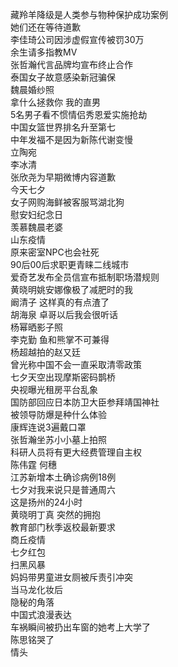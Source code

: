 藏羚羊降级是人类参与物种保护成功案例  
她们还在等待道歉  
李佳琦公司因涉虚假宣传被罚30万  
余生请多指教MV  
张哲瀚代言品牌均宣布终止合作  
泰国女子故意感染新冠骗保  
魏晨婚纱照  
拿什么拯救你 我的直男  
5名男子看不惯情侣秀恩爱实施抢劫  
中国女篮世界排名升至第七  
中年发福不是因为新陈代谢变慢  
立陶宛  
李冰清  
张欣尧为早期微博内容道歉  
今天七夕  
女子网购海鲜被客服骂湖北狗  
慰安妇纪念日  
羡慕魏晨老婆  
山东疫情  
原来密室NPC也会社死  
90后00后求职更青睐二线城市  
爱奇艺发布全员信宣布抵制职场潜规则  
黄晓明姚安娜像极了减肥时的我  
阚清子 这样真的有点渣了  
胡海泉 卓哥以后我会很听话  
杨幂晒影子照  
李克勤 鱼和熊掌不可兼得  
杨超越拍的赵又廷  
曾光称中国不会一直采取清零政策  
七夕天空出现摩斯密码鹊桥  
央视曝光租房平台乱象  
国防部回应日本防卫大臣参拜靖国神社  
被领导防爆是种什么体验  
康辉连说3遍戴口罩  
张哲瀚坐苏小小墓上拍照  
科研人员将有更大经费管理自主权  
陈伟霆 何穗  
江苏新增本土确诊病例18例  
七夕对我来说只是普通周六  
这是扬州的24小时  
黄晓明丁真 突然的拥抱  
教育部门秋季返校最新要求  
商丘疫情  
七夕红包  
扫黑风暴  
妈妈带男童进女厕被斥责引冲突  
当马龙化妆后  
隐秘的角落  
中国式浪漫表达  
车祸瞬间被扔出车窗的她考上大学了  
陈思铭哭了  
情头  
